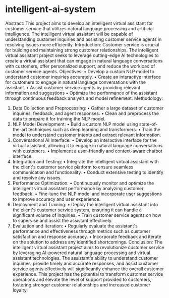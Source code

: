# intelligent-ai-system

Abstract:
This project aims to develop an intelligent virtual assistant for customer service that utilizes natural language processing and artificial intelligence. The intelligent virtual assistant will be capable of understanding customer inquiries and assisting customer service agents in resolving issues more efficiently.
Introduction:
Customer service is crucial for building and maintaining strong customer relationships. The intelligent virtual assistant project seeks to leverage cutting-edge AI technologies to create a virtual assistant that can engage in natural language conversations with customers, offer personalized support, and reduce the workload of customer service agents.
Objectives:
•	Develop a custom NLP model to understand customer inquiries accurately.
•	Create an interactive interface for customers to engage in natural language conversations with the assistant.
•	Assist customer service agents by providing relevant information and suggestions 
•	Optimize the performance of the assistant through continuous feedback analysis and model refinement.
Methodology:
1.	Data Collection and Preprocessing:
•	Gather a large dataset of customer inquiries, feedback, and agent responses.
•	Clean and preprocess the data to prepare it for training the NLP model.
2.	NLP Model Development:
•	Build a custom NLP model using state-of-the-art techniques such as deep learning and transformers.
•	Train the model to understand customer intents and extract relevant information.
3.	Conversational AI Interface:
•	Develop an interactive interface for the virtual assistant, allowing it to engage in natural language conversations with customers.
•	Implement a user-friendly and context-aware chatbot interface.
4.	Integration and Testing:
•	Integrate the intelligent virtual assistant with the client's customer service platform to ensure seamless communication and functionality.
•	Conduct extensive testing to identify and resolve any issues.
5.	Performance Optimization:
•	Continuously monitor and optimize the intelligent virtual assistant performance by analyzing customer feedback.
•	Fine-tune the NLP model and incorporate user suggestions to improve accuracy and user experience.
6.	Deployment and Training:
•	Deploy the intelligent virtual assistant into the client's customer service system, ensuring it can handle a significant volume of inquiries.
•	Train customer service agents on how to supervise and assist the assistant effectively.
7.	Evaluation and Iteration:
•	Regularly evaluate the assistant's performance and effectiveness through metrics such as customer satisfaction and response accuracy.
•	Incorporate feedback and iterate on the solution to address any identified shortcomings.
Conclusion:
The intelligent virtual assistant project aims to revolutionize customer service by leveraging AI-powered natural language processing and virtual assistant technologies. The assistant's ability to understand customer inquiries, provide timely and accurate responses, and assist customer service agents effectively will significantly enhance the overall customer experience. This project has the potential to transform customer service operations and elevate the level of support provided to customers, fostering stronger customer relationships and increased customer loyalty.

